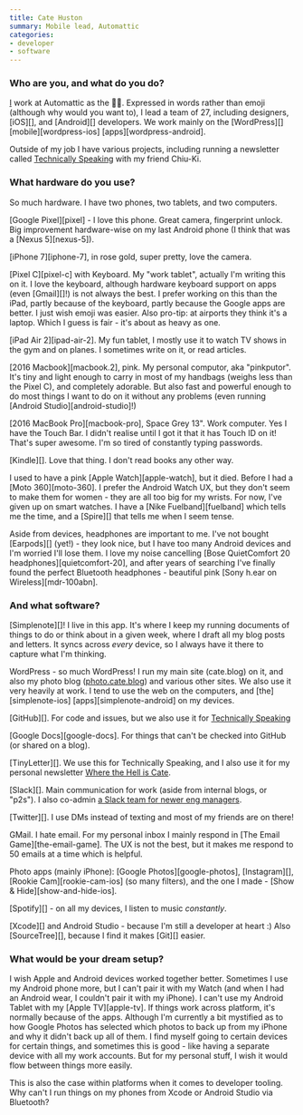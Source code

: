 ```yaml
---
title: Cate Huston
summary: Mobile lead, Automattic
categories:
- developer
- software
---
```


### Who are you, and what do you do?

[I](http://cate.blog/ "Cate's website.") work at Automattic as the 📱👑. Expressed in words rather than emoji (although why would you want to), I lead a team of 27, including designers, [iOS][], and [Android][] developers. We work mainly on the [WordPress][] [mobile][wordpress-ios] [apps][wordpress-android].

Outside of my job I have various projects, including running a newsletter called [Technically Speaking](http://techspeak.email/ "Cate and Chiu-Ki's newsletter.") with my friend Chiu-Ki.

### What hardware do you use?

So much hardware. I have two phones, two tablets, and two computers. 

[Google Pixel][pixel] - I love this phone. Great camera, fingerprint unlock. Big improvement hardware-wise on my last Android phone (I think that was a [Nexus 5][nexus-5]).

[iPhone 7][iphone-7], in rose gold, super pretty, love the camera. 

[Pixel C][pixel-c] with Keyboard. My "work tablet", actually I'm writing this on it. I love the keyboard, although hardware keyboard support on apps (even [Gmail][]!) is not always the best. I prefer working on this than the iPad, partly because of the keyboard, partly because the Google apps are better. I just wish emoji was easier. Also pro-tip: at airports they think it's a laptop. Which I guess is fair - it's about as heavy as one.

[iPad Air 2][ipad-air-2]. My fun tablet, I mostly use it to watch TV shows in the gym and on planes. I sometimes write on it, or read articles.

[2016 Macbook][macbook.2], pink. My personal computor, aka "pinkputor". It's tiny and light enough to carry in most of my handbags (weighs less than the Pixel C), and completely adorable. But also fast and powerful enough to do most things I want to do on it without any problems (even running [Android Studio][android-studio]!)

[2016 MacBook Pro][macbook-pro], Space Grey 13". Work computer. Yes I have the Touch Bar. I didn't realise until I got it that it has Touch ID on it! That's super awesome. I'm so tired of constantly typing passwords.

[Kindle][]. Love that thing. I don't read books any other way.

I used to have a pink [Apple Watch][apple-watch], but it died. Before I had a [Moto 360][moto-360]. I prefer the Android Watch UX, but they don't seem to make them for women - they are all too big for my wrists. For now, I've given up on smart watches. I have a [Nike Fuelband][fuelband] which tells me the time, and a [Spire][] that tells me when I seem tense.

Aside from devices, headphones are important to me. I've not bought [Earpods][] (yet!) - they look nice, but I have too many Android devices and I'm worried I'll lose them. I love my noise cancelling [Bose QuietComfort 20 headphones][quietcomfort-20], and after years of searching I've finally found the perfect Bluetooth headphones - beautiful pink [Sony h.ear on Wireless][mdr-100abn].

### And what software?

[Simplenote][]! I live in this app. It's where I keep my running documents of things to do or think about in a given week, where I draft all my blog posts and letters. It syncs across _every_ device, so I always have it there to capture what I'm thinking.

WordPress - so much WordPress! I run my main site (cate.blog) on it, and also my photo blog ([photo.cate.blog](https://photo.cate.blog "Cate's photo website.")) and various other sites. We also use it very heavily at work. I tend to use the web on the computers, and [the][simplenote-ios] [apps][simplenote-android] on my devices.

[GitHub][]. For code and issues, but we also use it for [Technically Speaking](https://github.com/catehstn/technically-speaking "The Technically Speaking newsletter's repo.")

[Google Docs][google-docs]. For things that can't be checked into GitHub (or shared on a blog).

[TinyLetter][]. We use this for Technically Speaking, and I also use it for my personal newsletter [Where the Hell is Cate](https://tinyletter.com/catehstn "Cate's travel newsletter."). 

[Slack][]. Main communication for work (aside from internal blogs, or "p2s"). I also co-admin [a Slack team for newer eng managers](https://engmanagers.github.io/ "The landing page for the Engineering Managers Slack group.").

[Twitter][]. I use DMs instead of texting and most of my friends are on there!

GMail. I hate email. For my personal inbox I mainly respond in [The Email Game][the-email-game]. The UX is not the best, but it makes me respond to 50 emails at a time which is helpful.

Photo apps (mainly iPhone): [Google Photos][google-photos], [Instagram][], [Rookie Cam][rookie-cam-ios] (so many filters), and the one I made - [Show & Hide][show-and-hide-ios].

[Spotify][] - on all my devices, I listen to music _constantly_.

[Xcode][] and Android Studio - because I'm still a developer at heart :) Also [SourceTree][], because I find it makes [Git][] easier.

### What would be your dream setup?

I wish Apple and Android devices worked together better. Sometimes I use my Android phone more, but I can't pair it with my Watch (and when I had an Android wear, I couldn't pair it with my iPhone). I can't use my Android Tablet with my [Apple TV][apple-tv]. If things work across platform, it's normally because of the apps. Although I'm currently a bit mystified as to how Google Photos has selected which photos to back up from my iPhone and why it didn't back up all of them. I find myself going to certain devices for certain things, and sometimes this is good - like having a separate device with all my work accounts. But for my personal stuff, I wish it would flow between things more easily.

This is also the case within platforms when it comes to developer tooling. Why can't I run things on my phones from Xcode or Android Studio via Bluetooth?